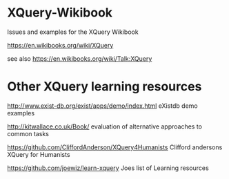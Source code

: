 # XQuery-Wikibook
Issues and examples for the XQuery Wikibook

https://en.wikibooks.org/wiki/XQuery

see also https://en.wikibooks.org/wiki/Talk:XQuery

# Other XQuery learning resources

http://www.exist-db.org/exist/apps/demo/index.html  eXistdb demo examples

http://kitwallace.co.uk/Book/   evaluation of alternative approaches to common tasks

https://github.com/CliffordAnderson/XQuery4Humanists  Clifford andersons XQuery for Humanists


https://github.com/joewiz/learn-xquery  Joes list of Learning resources






